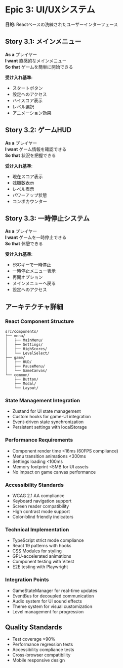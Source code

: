 # Epic 3: UI/UXシステム

**目的**: Reactベースの洗練されたユーザーインターフェース

## Story 3.1: メインメニュー
**As a** プレイヤー  
**I want** 直感的なメインメニュー  
**So that** ゲームを簡単に開始できる

**受け入れ基準:**
- スタートボタン
- 設定へのアクセス
- ハイスコア表示
- レベル選択
- アニメーション効果

## Story 3.2: ゲームHUD
**As a** プレイヤー  
**I want** ゲーム情報を確認できる  
**So that** 状況を把握できる

**受け入れ基準:**
- 現在スコア表示
- 残機数表示
- レベル表示
- パワーアップ状態
- コンボカウンター

## Story 3.3: 一時停止システム
**As a** プレイヤー  
**I want** ゲームを一時停止できる  
**So that** 休憩できる

**受け入れ基準:**
- ESCキーで一時停止
- 一時停止メニュー表示
- 再開オプション
- メインメニューへ戻る
- 設定へのアクセス

## アーキテクチャ詳細

### React Component Structure
```
src/components/
├── menu/
│   ├── MainMenu/
│   ├── Settings/
│   ├── HighScores/
│   └── LevelSelect/
├── game/
│   ├── HUD/
│   ├── PauseMenu/
│   └── GameCanvas/
└── common/
    ├── Button/
    ├── Modal/
    └── Layout/
```

### State Management Integration
- Zustand for UI state management
- Custom hooks for game-UI integration
- Event-driven state synchronization
- Persistent settings with localStorage

### Performance Requirements
- Component render time <16ms (60FPS compliance)  
- Menu transition animations <300ms
- Settings loading <100ms
- Memory footprint <5MB for UI assets
- No impact on game canvas performance

### Accessibility Standards
- WCAG 2.1 AA compliance
- Keyboard navigation support
- Screen reader compatibility
- High contrast mode support
- Color-blind friendly indicators

### Technical Implementation
- TypeScript strict mode compliance
- React 19 patterns with hooks
- CSS Modules for styling
- GPU-accelerated animations
- Component testing with Vitest
- E2E testing with Playwright

### Integration Points
- GameStateManager for real-time updates
- EventBus for decoupled communication
- Audio system for UI sound effects
- Theme system for visual customization
- Level management for progression

## Quality Standards
- Test coverage >90%
- Performance regression tests
- Accessibility compliance tests
- Cross-browser compatibility
- Mobile responsive design
